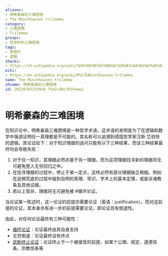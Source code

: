 ```yaml
---
aliases:
- 明希豪森的三难困境
- The Münchhausen trilemma
category:
- 三难困境
- Trilemma
groups:
- 哲学的的三难困境
tags:
- 哥德尔
- 逻辑
zhwiki:
- https://zh.wikipedia.org/wiki/%E6%98%8E%E5%B8%8C%E8%B1%AA%E6%A3%AE%E4%B8%89%E9%9A%BE%E5%9B%B0%E5%A2%83
wiki:
- https://en.wikipedia.org/wiki/M%C3%BCnchhausen_trilemma
name: The Münchhausen trilemma
zhname: 明希豪森的三难困境
id: 20220703233938_7542cd8c76354ae1
---
```


# 明希豪森的三难困境

在知识论中，明希豪森三难困境是一种哲学术语，这术语的发明是为了在逻辑和数学中强调证明任一真理都是不可能的。其名称可以追溯到德国哲学家汉斯·艾伯特的逻辑。其论证如下：对于知识理据的追问只能有以下三种结果，而该三种结果最终均会导致失败：

1. 对于任一知识，其理据必然亦基于另一理据。而为这项理据找寻新的理据将无可避免堕入无穷回归之中。
2. 在找寻理据的过程中，停止于某一定点，这样必然有部分理据缺乏根据。例如在追根究底的过程中碰到自明的真理、常识、学术上的基本定理，或是诉诸教条及其他证据。
3. 若以上皆非，理据将无可避免被 #循环论证。


当论证某一陈述时，这一论证的前提亦需要论证（英语：justification）。而对这前提的论证，其本身亦有进一步的前提需要论证，即论证具有倒退性。

由此，对任何论证最终有三种可能性：

- [循环论证](https://zh.wikipedia.org/wiki/%E5%BE%AA%E7%8E%AF%E8%AE%BA%E8%AF%81)：论证最终由其自身支持
- 无穷倒退：论证最终没有终点
- [武断终止论证](https://zh.wikipedia.org/wiki/%E5%9F%BA%E7%A1%80%E4%B8%BB%E4%B9%89)：论证终止于一个被接受的前提，如某个公理、规定、道德信条、宗教信条等
